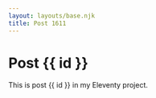 ```yaml
---
layout: layouts/base.njk
title: Post 1611
---
```


# Post {{ id }}

This is post {{ id }} in my Eleventy project.
